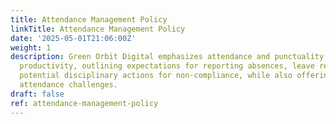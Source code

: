 ```yaml
---
title: Attendance Management Policy
linkTitle: Attendance Management Policy
date: '2025-05-01T21:06:00Z'
weight: 1
description: Green Orbit Digital emphasizes attendance and punctuality as vital for
  productivity, outlining expectations for reporting absences, leave requests, and
  potential disciplinary actions for non-compliance, while also offering support for
  attendance challenges.
draft: false
ref: attendance-management-policy
---
```


